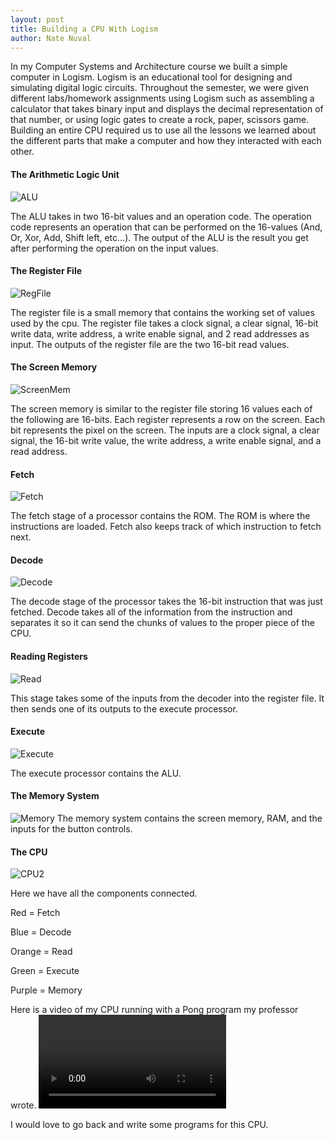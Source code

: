 ```yaml
---
layout: post
title: Building a CPU With Logism
author: Nate Nuval
---
```

In my Computer Systems and Architecture course we built a simple computer in Logism. Logism is an educational tool for designing and simulating digital logic circuits. Throughout the semester, we were given different labs/homework assignments using Logism such as assembling a calculator that takes binary input and displays the decimal representation of that number, or using logic gates to create a rock, paper, scissors game. 
Building an entire CPU required us to use all the lessons we learned about the different parts that make a computer and how they interacted with each other.
#### The Arithmetic Logic Unit
![ALU](/assets/ALU.png)

The ALU takes in two 16-bit values and an operation code. The operation code represents an operation that can be performed on the 16-values (And, Or, Xor, Add, Shift left, etc…).
The output of the ALU is the result you get after performing the operation on the input values.

#### The Register File
![RegFile](/assets/RegisterFile.png)

The register file is a small memory that contains the working set of values used by the cpu. The register file takes a clock signal, a clear signal, 16-bit write data, write address, a write enable signal, and 2 read addresses as input.
The outputs of the register file are the two 16-bit read values.
 
#### The Screen Memory
![ScreenMem](/assets/ScreenMem.png)

The screen memory is similar to the register file storing 16 values each of the following are 16-bits. Each register represents a row on the screen. Each bit represents the pixel on the screen. The inputs are a clock signal, a clear signal, the 16-bit write value, the write address, a write enable signal, and a read address.

#### Fetch
![Fetch](/assets/Fetch.png)

The fetch stage of a processor contains the ROM. The ROM is where the instructions are loaded. Fetch also keeps track of which instruction to fetch next.

#### Decode
![Decode](/assets/Decode.png)

The decode stage of the processor takes the 16-bit instruction that was just fetched. Decode takes all of the information from the instruction and separates it so it can send the chunks of values to the proper piece of the CPU.

#### Reading Registers
![Read](/assets/Read.png)

This stage takes some of the inputs from the decoder into the register file. It then sends one of its outputs to the execute processor.

#### Execute
![Execute](/assets/Execute.png)

The execute processor contains the ALU.

#### The Memory System
![Memory](/assets/Memory.png)
The memory system contains the screen memory, RAM, and the inputs for the button controls.

#### The CPU
![CPU2](/assets/CPU2.png)

Here we have all the components connected. 

Red = Fetch

Blue = Decode

Orange = Read

Green = Execute

Purple = Memory

Here is a video of my CPU running with a Pong program my professor wrote.
![CPUPong](/assets/CPUPong.mp4)


I would love to go back and write some programs for this CPU.
